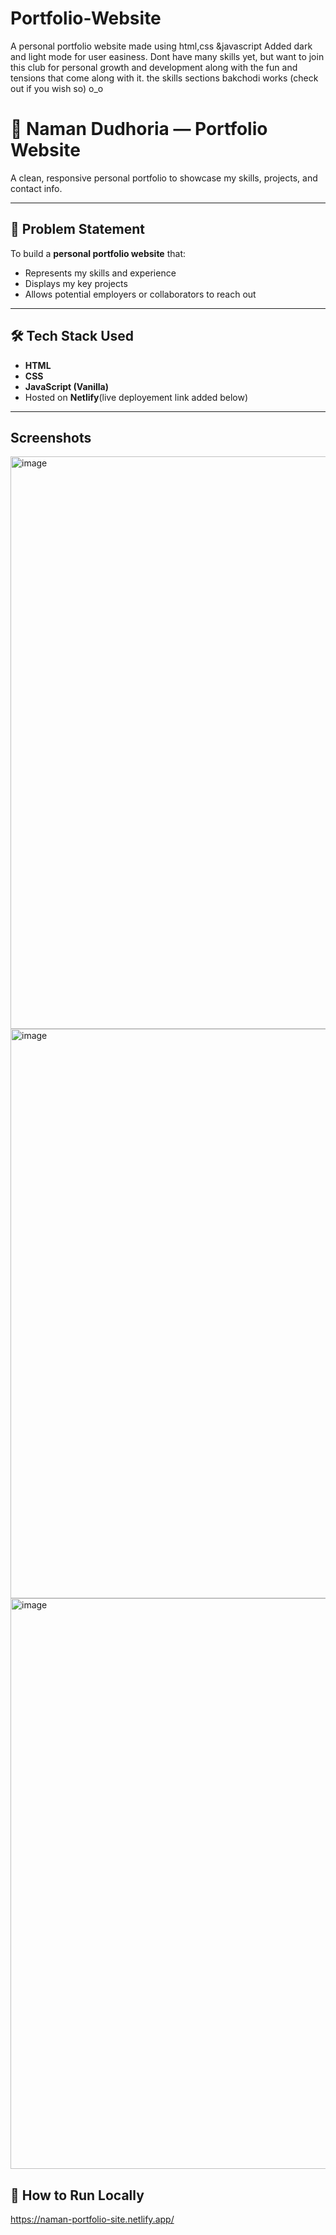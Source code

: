 # Portfolio-Website
A personal portfolio website made using html,css &amp;javascript
Added dark and light mode for user easiness.
Dont have many skills yet, but want to join this club for personal growth and development along with the fun and tensions that come along with it.
the skills sections bakchodi works (check out if you wish so) o_o

# 💼 Naman Dudhoria — Portfolio Website

A clean, responsive personal portfolio to showcase my skills, projects, and contact info.

---

## 📌 Problem Statement

To build a **personal portfolio website** that:
- Represents my skills and experience
- Displays my key projects
- Allows potential employers or collaborators to reach out

---

## 🛠️ Tech Stack Used

- **HTML**
- **CSS**
- **JavaScript (Vanilla)**
- Hosted on **Netlify**(live deployement link added below)

---
## Screenshots
<img width="1886" height="916" alt="image" src="https://github.com/user-attachments/assets/2d8581ae-df3b-4f83-a44a-4d79888052e9" />
<img width="1886" height="911" alt="image" src="https://github.com/user-attachments/assets/8a952b79-ec2e-42e6-860f-402ef1506763" />
<img width="1899" height="913" alt="image" src="https://github.com/user-attachments/assets/72599de7-d115-4bec-9cc3-cd9027e9367b" />


## 🚀 How to Run Locally
https://naman-portfolio-site.netlify.app/

